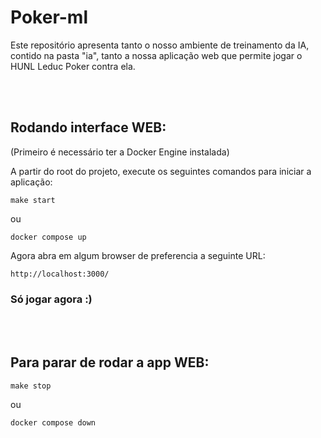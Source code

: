 # Poker-ml
Este repositório apresenta tanto o nosso ambiente de treinamento da IA, contido na pasta "ia", tanto a nossa aplicação web que permite jogar o HUNL Leduc Poker contra ela.

<br />
<br />

## Rodando interface WEB:
(Primeiro é necessário ter a Docker Engine instalada)

A partir do root do projeto, execute os seguintes comandos para iniciar a aplicação:
```
make start
```
ou
```
docker compose up
```

Agora abra em algum browser de preferencia a seguinte URL:
```
http://localhost:3000/
```

### Só jogar agora :)

<br />
<br />

## Para parar de rodar a app WEB:
```
make stop
```
ou
```
docker compose down
```

